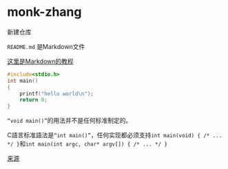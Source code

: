 # monk-zhang
新建仓库

`README.md` 是Markdown文件 
  
 [这里是Markdown的教程](https://www.runoob.com/markdown/md-tutorial.html) 
  
 ``` C 
 #include<stdio.h> 
 int main() 
 { 
     printf("hello world\n"); 
     return 0; 
 } 
 ``` 
  
 `“void main()”`的用法并不是任何标准制定的。 
  
 C語言标准語法是`“int main()”`，任何实现都必须支持`int main(void) { /* ... */ }`和`int main(int argc, char* argv[]) { /* ... */ } `  
  
 [来源](http://www.stroustrup.com/bs_faq2.html#void-main)
